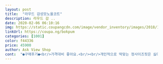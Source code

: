 ```yaml
---
layout: post 
title:  "라우드 감성모노울코트" 
description: 라우드 감 ..
date: 2020-02-06 06:10:16 
img: https://static.coupangcdn.com/image/vendor_inventory/images/2018/12/28/15/9/0f00e065-0414-4b0b-8863-524b0c98bf7a.jpg 
linkUrl: https://coupa.ng/bokpum 
categories: [1001] 
color: f44336 
price: 45900 
author: Ask View Shop 
cont:  "●구매후기●<br/>가격대비 좋아요.<br/><br/>개인적으로 딱맞는 정사이즈핏은 싫어하는데 적당히 널널하니 좋네요.<br/><br/>구매한지 한참 지났는데 이제야 구매평을 씁니다.<br/>.<br/>너무 맘에 듭니다~~ 단지 단추를 좀더 튼튼한걸 쓰셔야겠어요 ㅠㅠ<br/>길이는 엉덩이를 덮고, 핏도 괜찮습니다.<br/><br/>단추 둘중 하나가 불량이라 여유분까지 두개를 다시 보내주셨는데요... <br/>그중 하나가 또 불량이네요.<br/>.<br/>옷에 달린 두개뿐인데 또 떨어질까 걱정입니다.<br/>.<br/><br/>단추는 좀 저렴한 느낌이 나서 제가 다른 걸로 바꿔달았더니 좋네요.<br/><br/>소재도 적당히 두꺼워서 부해보이지 않고<br/>예상했던 재질의 느낌은 아니었는데 보들보들한 편이에요.<br/><br/>완전 맘에 쏟 듭니다~!<br/>전체적으로 마음에 들어요.<br/><br/>주머니도 튼튼!<br/>진짜 완전 고급스러워 보여요!!짱짱<br/>팔쪽 소매이쁘게 접혀있어서 스타일리쉬하구요!<br/>핏도 딱 각지게 잡아줘서 이뻐요!!<br/>" 
---
```

